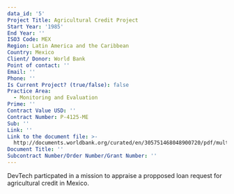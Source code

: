 ```yaml
---
data_id: '5'
Project Title: Agricultural Credit Project
Start Year: '1985'
End Year: ''
ISO3 Code: MEX
Region: Latin America and the Caribbean
Country: Mexico
Client/ Donor: World Bank
Point of contact: ''
Email: ''
Phone: ''
Is Current Project? (true/false): false
Practice Area:
  - Monitoring and Evaluation
Prime: ''
Contract Value USD: ''
Contract Number: P-4125-ME
Sub: ''
Link: ''
Link to the document file: >-
  http://documents.worldbank.org/curated/en/305751468048900720/pdf/multi-page.pdf
Document Title: ''
Subcontract Number/Order Number/Grant Number: ''
---
```


DevTech particpated in a mission to appraise a propposed loan request for agricultural credit in Mexico.